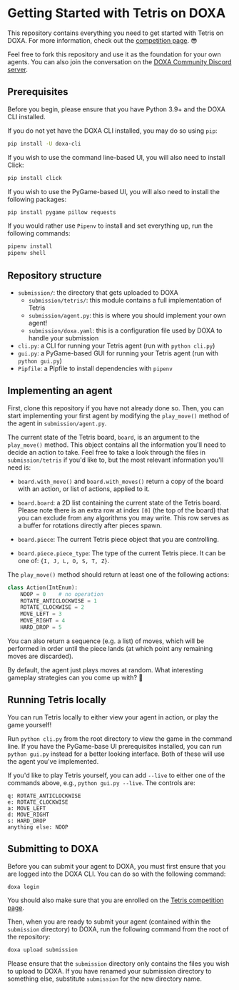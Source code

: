 # Getting Started with Tetris on DOXA

This repository contains everything you need to get started with Tetris on DOXA. For more information, check out the [competition page](https://doxaai.com/competition/tetris). 😎

Feel free to fork this repository and use it as the foundation for your own agents. You can also join the conversation on the [DOXA Community Discord server](https://discord.gg/MUvbQ3UYcf).

## Prerequisites

Before you begin, please ensure that you have Python 3.9+ and the DOXA CLI installed.

If you do not yet have the DOXA CLI installed, you may do so using `pip`:

```bash
pip install -U doxa-cli
```

If you wish to use the command line-based UI, you will also need to install Click:

```bash
pip install click
```

If you wish to use the PyGame-based UI, you will also need to install the following packages:

```bash
pip install pygame pillow requests
```

If you would rather use `Pipenv` to install and set everything up, run the following commands:

```bash
pipenv install
pipenv shell
```

## Repository structure

- `submission/`: the directory that gets uploaded to DOXA
    - `submission/tetris/`: this module contains a full implementation of Tetris
    - `submission/agent.py`: this is where you should implement your own agent!
    - `submission/doxa.yaml`: this is a configuration file used by DOXA to handle your submission
- `cli.py`: a CLI for running your Tetris agent (run with `python cli.py`)
- `gui.py`: a PyGame-based GUI for running your Tetris agent (run with `python gui.py`)
- `Pipfile`: a Pipfile to install dependencies with `pipenv`

## Implementing an agent

First, clone this repository if you have not already done so. Then, you can start implementing your first agent by modifying the `play_move()` method of the agent in `submission/agent.py`.

The current state of the Tetris board, `board`, is an argument to the `play_move()` method. This object contains all the information you'll need to decide an action to take. Feel free to take a look through the files in `submission/tetris` if you'd like to, but the most relevant information you'll need is:

- `board.with_move()` and `board.with_moves()` return a copy of the board with an action, or list of actions, applied to it.

- `board.board`: a 2D list containing the current state of the Tetris board. Please note there is an extra row at index `[0]` (the top of the board) that you can exclude from any algorithms you may write. This row serves as a buffer for rotations directly after pieces spawn.

- `board.piece`: The current Tetris piece object that you are controlling.

- `board.piece.piece_type`: The type of the current Tetris piece. It can be one of: `{I, J, L, O, S, T, Z}`.

The `play_move()` method should return at least one of the following actions:

```py
class Action(IntEnum):
    NOOP = 0    # no operation
    ROTATE_ANTICLOCKWISE = 1
    ROTATE_CLOCKWISE = 2
    MOVE_LEFT = 3
    MOVE_RIGHT = 4
    HARD_DROP = 5
```

You can also return a sequence (e.g. a list) of moves, which will be performed in order until the piece lands (at which point any remaining moves are discarded).

By default, the agent just plays moves at random. What interesting gameplay strategies can you come up with? 👀

## Running Tetris locally

You can run Tetris locally to either view your agent in action, or play the game yourself!

Run `python cli.py` from the root directory to view the game in the command line. If you have the PyGame-base UI prerequisites installed, you can run `python gui.py` instead for a better looking interface. Both of these will use the agent you've implemented.

If you'd like to play Tetris yourself, you can add `--live` to either one of the commands above, e.g., `python gui.py --live`. The controls are:

```
q: ROTATE_ANTICLOCKWISE
e: ROTATE_CLOCKWISE
a: MOVE_LEFT
d: MOVE_RIGHT
s: HARD_DROP
anything else: NOOP
```

## Submitting to DOXA

Before you can submit your agent to DOXA, you must first ensure that you are logged into the DOXA CLI. You can do so with the following command:

```bash
doxa login
```

You should also make sure that you are enrolled on the [Tetris competition page](https://doxaai.com/competition/tetris).

Then, when you are ready to submit your agent (contained within the `submission` directory) to DOXA, run the following command from the root of the repository:

```bash
doxa upload submission
```

Please ensure that the `submission` directory only contains the files you wish to upload to DOXA. If you have renamed your submission directory to something else, substitute `submission` for the new directory name.
